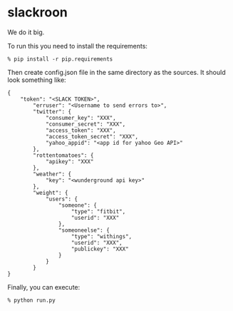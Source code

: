 # slackroon

We do it big.

To run this you need to install the requirements:

`% pip install -r pip.requirements`

Then create config.json file in the same directory as the sources. It should look something like:

```
{
    "token": "<SLACK TOKEN>",
        "erruser": "<Username to send errors to>",
        "twitter": {
            "consumer_key": "XXX",
            "consumer_secret": "XXX",
            "access_token": "XXX",
            "access_token_secret": "XXX",
            "yahoo_appid": "<app id for yahoo Geo API>"
        },
        "rottentomatoes": {
            "apikey": "XXX"
        },
        "weather": {
            "key": "<wunderground api key>"
        },
        "weight": {
            "users": {
                "someone": {
                    "type": "fitbit",
                    "userid": "XXX"
                },
                "someoneelse": {
                    "type": "withings",
                    "userid": "XXX",
                    "publickey": "XXX"
                }
            }
        }
}
```

Finally, you can execute:

`% python run.py`
